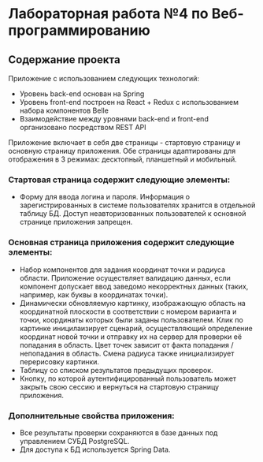 # Лабораторная работа №4 по Веб-программированию


## Содержание проекта

Приложение с использованием следующих технологий:
- Уровень back-end основан на Spring
- Уровень front-end построен на React + Redux c использованием набора компонентов Belle
- Взаимодействие между уровнями back-end и front-end организовано посредством REST API

Приложение включает в себя две страницы - стартовую страницу и основную страницу приложения. Обе страницы адаптированы для отображения в 3 режимах: десктопный, планшетный и мобильный.

### Стартовая страница содержит следующие элементы:

- Форму для ввода логина и пароля. Информация о зарегистрированных в системе пользователях хранится в отдельной таблицу БД. Доступ неавторизованных пользователей к основной странице приложения запрещен.

### Основная страница приложения содержит следующие элементы:

- Набор компонентов для задания координат точки и радиуса области. Приложение осуществляет валидацию данных, если компонент допускает ввод заведомо некорректных данных (таких, например, как буквы в координатах точки).
- Динамически обновляемую картинку, изображающую область на координатной плоскости в соответствии с номером варианта и точки, координаты которых были заданы пользователем. Клик по картинке иницилаизирует сценарий, осуществляющий определение координат новой точки и отправку их на сервер для проверки её попадания в область. Цвет точек зависит от факта попадания / непопадания в область. Смена радиуса также инициализирует перерисовку картинки.
- Таблицу со списком результатов предыдущих проверок.
- Кнопку, по которой аутентифицированный пользователь может закрыть свою сессию и вернуться на стартовую страницу приложения.

### Дополнительные свойства приложения:

- Все результаты проверки сохраняются в базе данных под управлением СУБД PostgreSQL.
- Для доступа к БД используется Spring Data.
